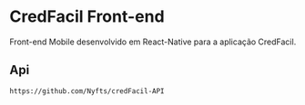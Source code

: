 # CredFacil Front-end

Front-end Mobile desenvolvido em React-Native para a aplicação CredFacil.


## Api
```https://github.com/Nyfts/credFacil-API```